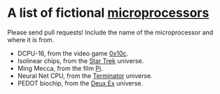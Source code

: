 # A list of fictional [microprocessors](https://en.wikipedia.org/wiki/Microprocessor)

Please send pull requests! Include the name of the microprocessor and where it is from. 

- DCPU-16, from the video game [0x10c](https://en.wikipedia.org/wiki/0x10c).
- Isolinear chips, from the [Star Trek](http://memory-alpha.wikia.com/wiki/Isolinear_chip) universe.
- Ming Mecca, from the film [Pi](https://en.wikipedia.org/wiki/Pi_(film)#Plot).
- Neural Net CPU, from the [Terminator](http://terminator.wikia.com/wiki/Neural_Net_CPU) universe.
- PEDOT biochip, from the [Deux Ex](http://deusex.wikia.com/wiki/Biochip) universe.
